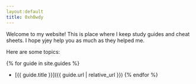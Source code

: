 ```yaml
---
layout:default
title: 0xh0wdy
---
```

Welcome to my website! This is place where I keep study guides and cheat sheets. I hope yjey help you as much as they helped me.

Here are some topics:

{% for guide in site.guides %}
- [{{ guide.title }}]({{ guide.url | relative_url }})
{% endfor %}